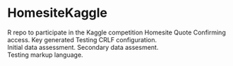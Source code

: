 # HomesiteKaggle
R repo to participate in the Kaggle competition Homesite Quote
Confirming access. 
Key generated 
Testing CRLF configuration. </br>
Initial data assessment. 
Secondary data assesment. </br>
Testing markup language.  
